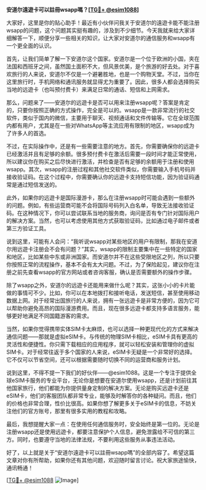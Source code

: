 **安道尔遠遊卡可以註冊wsapp嗎？[[TG💪+ @esim1088](https://t.me/s/esim1088)]**

大家好，这里是你的贴心助手！最近有小伙伴问我关于安道尔的遠遊卡能不能注册wsapp的问题，这个问题其实挺有趣的，涉及到不少细节。今天我就来给大家详细解答一下，顺便分享一些相关的知识，让大家对安道尔的通信服务和wsapp有一个更全面的认识。

首先，让我们简单了解一下安道尔这个国家。安道尔是一个位于欧洲的小国，夹在法国和西班牙之间，虽然国土面积不大，但风景优美，是个旅游的好去处。对于喜欢旅行的人来说，安道尔不仅是一个避暑胜地，也是一个购物天堂。不过，当你在这里旅行时，手机网络和通讯服务就显得尤为重要了。因此，很多人都会选择购买当地的远遊卡（也叫预付费卡）来满足日常的通话、短信和上网需求。

那么，问题来了——安道尔的远遊卡是否可以用来注册wsapp呢？答案是肯定的，只要你按照正确的方式操作，完全是可以的。wsapp是一款非常流行的社交软件，类似于国内的微信，主要用于聊天、视频通话和文件传输等。它在全球范围内都有用户，尤其是在一些对WhatsApp等主流应用有限制的地区，wsapp成为了许多人的首选。

不过，在实际操作中，还是有一些需要注意的地方。首先，你需要确保你的远遊卡已经激活并且有足够的余额。很多预付费卡在激活后需要一段时间才能正常使用，所以建议你在购买之后尽快进行激活，并检查是否有足够的余额用于注册和使用wsapp。其次，wsapp的注册过程和其他社交软件类似，你需要输入手机号码并接收验证码。在这个过程中，你需要确认你的远遊卡支持短信功能，因为验证码通常是通过短信发送的。

此外，如果你的远遊卡是国际漫游卡，那么在注册wsapp时可能会遇到一些额外的问题。例如，有些运营商可能不会将国际号码列入白名单，导致无法接收验证码。在这种情况下，你可以尝试联系当地的服务商，询问是否有专门针对国际用户的解决方案。当然，也可以考虑使用其他方式获取验证码，比如通过电子邮件或者第三方验证工具。

说到这里，可能有人会问：“我听说wsapp对某些地区的用户有限制，那我在安道尔用远遊卡注册会不会有问题？”其实，wsapp的限制主要集中在一些特定的国家和地区，比如某些中东或非洲国家。而安道尔并不在这些受限地区之列，所以只要你按照正常的流程操作，基本不会有太大问题。不过，为了保险起见，建议你在注册之前先查看wsapp的官方网站或者咨询客服，确认是否需要额外的操作步骤。

除了wsapp之外，安道尔的远遊卡还能用来做什么呢？其实，这张小小的卡片能做的事情可不少。比如，你可以在本地拨打和接听电话，发送短信，甚至使用移动数据上网。对于经常出国旅行的人来说，拥有一张远遊卡是非常方便的，因为它可以帮助你避免高昂的国际漫游费用。而且，现在很多远遊卡都支持多语言服务，能够更好地满足不同国籍游客的需求。

当然，如果你觉得携带实体SIM卡太麻烦，也可以选择一种更现代化的方式来解决通信问题——那就是虚拟eSIM卡。与传统的物理SIM卡相比，eSIM卡具有更高的灵活性和便捷性。你只需下载相应的应用程序，就可以轻松安装和管理你的虚拟SIM卡。对于经常往返于多个国家的人来说，eSIM卡无疑是一个非常好的选择。它不仅可以节省空间，还可以根据需要随时切换不同的运营商和服务计划。

说到这里，不得不提一下我们的好伙伴——@esim1088。这是一个专注于提供全球eSIM卡服务的专业平台，无论你是想要在安道尔使用wsapp，还是计划前往其他国家旅行，他们都能为你提供量身定制的解决方案。无论是购买远遊卡还是eSIM卡，他们的客服团队都非常专业，能够及时解答你的各种疑问。而且，他们的价格也非常合理，性价比很高。如果你想了解更多关于eSIM卡的信息，不妨关注他们的官方账号，那里有很多实用的教程和攻略。

最后，我想提醒大家一点：在使用任何通信服务时，安全始终是第一位的。无论是注册wsapp还是使用远遊卡，都要注意保护个人信息，避免泄露给不可信的第三方。同时，也要遵守当地的法律法规，不要利用这些服务从事违法活动。

好了，以上就是关于“安道尔遠遊卡可以註冊wsapp嗎”的全部内容了。希望这篇文章对你有所帮助，如果你还有其他问题，欢迎随时留言讨论。祝大家旅途愉快，通讯畅通！

[[TG💪+ @esim1088](https://t.me/s/esim1088) ![Image](https://i.postimg.cc/4NQfJmqS/Snipaste-2025-05-13-00-14-12.png)]